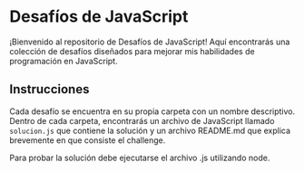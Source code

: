 # Desafíos de JavaScript

¡Bienvenido al repositorio de Desafíos de JavaScript! Aquí encontrarás una colección de desafíos diseñados para mejorar mis habilidades de programación en JavaScript.

## Instrucciones

Cada desafío se encuentra en su propia carpeta con un nombre descriptivo. Dentro de cada carpeta, encontrarás un archivo de JavaScript llamado `solucion.js` que contiene la solución y un archivo README.md que explica brevemente en que consiste el challenge.

Para probar la solución debe ejecutarse el archivo .js utilizando node.
